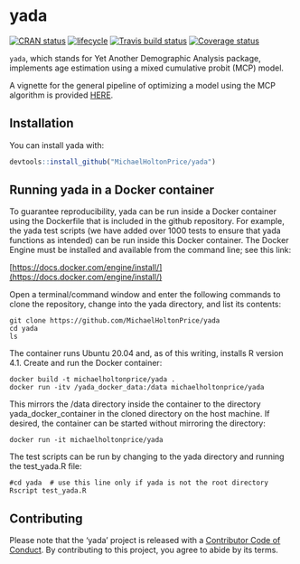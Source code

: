 
<!-- README.md is generated from README.Rmd. Please edit that file -->

# yada

[![CRAN
status](https://www.r-pkg.org/badges/version/yada)](https://cran.r-project.org/package=yada)
[![lifecycle](https://img.shields.io/badge/lifecycle-experimental-orange.svg)](https://www.tidyverse.org/lifecycle/#experimental)
[![Travis build
status](https://travis-ci.org/eehh-stanford/yada.svg?branch=identif)](https://travis-ci.org/eehh-stanford/yada)
[![Coverage
status](https://codecov.io/gh/eehh-stanford/yada/branch/identif/graph/badge.svg)](https://codecov.io/github/eehh-stanford/yada?branch=identif)

`yada`, which stands for Yet Another Demographic Analysis package,
implements age estimation using a mixed cumulative probit (MCP) model.

A vignette for the general pipeline of optimizing a model using the MCP algorithm is provided [HERE](inst/doc/). 

## Installation

You can install yada with:

``` r
devtools::install_github("MichaelHoltonPrice/yada")
```

## Running yada in a Docker container
To guarantee reproducibility, yada can be run inside a Docker container using
the Dockerfile that is included in the github repository. For example, the
yada test scripts (we have added over 1000 tests to ensure that yada functions
as intended) can be run inside this Docker container. The Docker Engine must be
installed and available from the command line; see this link:

[https://docs.docker.com/engine/install/](https://docs.docker.com/engine/install/)

Open a terminal/command window and enter the following commands to clone the
repository, change into the yada directory, and list its contents:

```console
git clone https://github.com/MichaelHoltonPrice/yada
cd yada
ls
```

The container runs Ubuntu 20.04 and, as of this writing, installs R version
4.1. Create and run the Docker container:

```console
docker build -t michaelholtonprice/yada .
docker run -itv /yada_docker_data:/data michaelholtonprice/yada
```

This mirrors the /data directory inside the container to the directory
yada_docker_container in the cloned directory on the host machine. If desired,
the container can be started without mirroring the directory:

```console
docker run -it michaelholtonprice/yada
```

The test scripts can be run by changing to the yada directory and running the
test_yada.R file:

```console
#cd yada  # use this line only if yada is not the root directory
Rscript test_yada.R
```


## Contributing

Please note that the ‘yada’ project is released with a [Contributor Code
of Conduct](.github/CODE_OF_CONDUCT.md). By contributing to this
project, you agree to abide by its terms.
